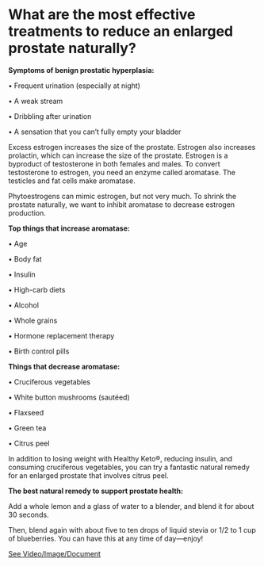 # What are the most effective treatments to reduce an enlarged prostate naturally?

**Symptoms of benign prostatic hyperplasia:**

• Frequent urination (especially at night)

• A weak stream

• Dribbling after urination

• A sensation that you can’t fully empty your bladder

Excess estrogen increases the size of the prostate. Estrogen also increases prolactin, which can increase the size of the prostate. Estrogen is a byproduct of testosterone in both females and males. To convert testosterone to estrogen, you need an enzyme called aromatase. The testicles and fat cells make aromatase.

Phytoestrogens can mimic estrogen, but not very much. To shrink the prostate naturally, we want to inhibit aromatase to decrease estrogen production.

**Top things that increase aromatase:**

• Age

• Body fat

• Insulin

• High-carb diets

• Alcohol

• Whole grains

• Hormone replacement therapy

• Birth control pills

**Things that decrease aromatase:**

• Cruciferous vegetables

• White button mushrooms (sautéed)

• Flaxseed

• Green tea

• Citrus peel

In addition to losing weight with Healthy Keto®, reducing insulin, and consuming cruciferous vegetables, you can try a fantastic natural remedy for an enlarged prostate that involves citrus peel.

**The best natural remedy to support prostate health:**

Add a whole lemon and a glass of water to a blender, and blend it for about 30 seconds.

Then, blend again with about five to ten drops of liquid stevia or 1/2 to 1 cup of blueberries. You can have this at any time of day—enjoy!

 [See Video/Image/Document](https://hls-player.drberg.com/asset?path=migrated-assets/the-prostate-fixed)